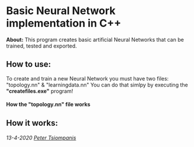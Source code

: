 # Basic Neural Network implementation in C++

**About:** This program creates basic artificial Neural Networks that can be trained, tested and exported.
  

## How to use:
  To create and train a new Neural Network you must have two files: "topology.nn" & "learningdata.nn"
  You can do that simlpy by executing the **"createfiles.exe"** program!
  
#### How the "topology.nn" file works   



## How it works:





###### 13-4-2020 [Peter Tsiompanis](www.tsiompanis.com)

